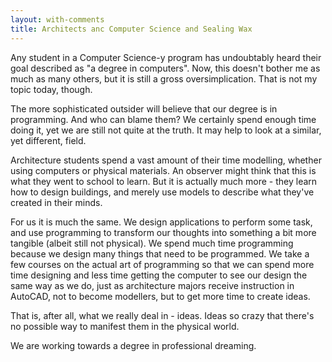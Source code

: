 ```yaml
---
layout: with-comments
title: Architects anc Computer Science and Sealing Wax
---
```


Any student in a Computer Science-y program has undoubtably heard their goal
described as "a degree in computers". Now, this doesn't bother me as much as
many others, but it is still a gross oversimplication. That is not my topic
today, though.

The more sophisticated outsider will believe that our degree is in programming.
And who can blame them? We certainly spend enough time doing it, yet we are
still not quite at the truth. It may help to look at a similar, yet different,
field.

Architecture students spend a vast amount of their time modelling, whether using
computers or physical materials. An observer might think that this is what they
went to school to learn. But it is actually much more - they learn how to design
buildings, and merely use models to describe what they've created in their
minds.

For us it is much the same. We design applications to perform some task, and use
programming to transform our thoughts into something a bit more tangible (albeit
still not physical). We spend much time programming because we design many
things that need to be programmed. We take a few courses on the actual art of
programming so that we can spend more time designing and less time getting the
computer to see our design the same way as we do, just as architecture majors
receive instruction in AutoCAD, not to become modellers, but to get more time to
create ideas.

That is, after all, what we really deal in - ideas. Ideas so crazy that there's
no possible way to manifest them in the physical world.

We are working towards a degree in professional dreaming.
